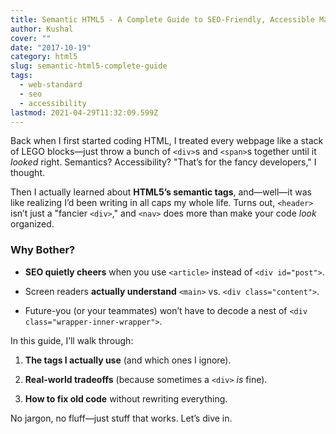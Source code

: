 ```yaml
---
title: Semantic HTML5 - A Complete Guide to SEO-Friendly, Accessible Markup
author: Kushal
cover: ""
date: "2017-10-19"
category: html5
slug: semantic-html5-complete-guide
tags:
  - web-standard
  - seo
  - accessibility
lastmod: 2021-04-29T11:32:09.599Z
---
```


Back when I first started coding HTML, I treated every webpage like a stack of LEGO blocks—just throw a bunch of  `<div>`s and  `<span>`s together until it  _looked_  right. Semantics? Accessibility? "That’s for the fancy developers," I thought.

Then I actually learned about  **HTML5’s semantic tags**, and—well—it was like realizing I’d been writing in all caps my whole life. Turns out,  `<header>`  isn’t just a "fancier  `<div>`," and  `<nav>`  does more than make your code  _look_  organized.

### Why Bother?

-   **SEO quietly cheers**  when you use  `<article>`  instead of  `<div id="post">`.
    
-   Screen readers  **actually understand**  `<main>`  vs.  `<div class="content">`.
    
-   Future-you (or your teammates) won’t have to decode a nest of  `<div class="wrapper-inner-wrapper">`.
    

In this guide, I’ll walk through:

1.  **The tags I actually use**  (and which ones I ignore).
    
2.  **Real-world tradeoffs**  (because sometimes a  `<div>`  _is_  fine).
    
3.  **How to fix old code**  without rewriting everything.
    

No jargon, no fluff—just stuff that works. Let’s dive in.

<!--stackedit_data:
eyJoaXN0b3J5IjpbOTY4NTg0NTAyLDIwNjYzNTg5NTUsLTY2OT
I0MDA2NywxMDQxOTM5ODU5LDE0OTA5MjI5NTAsMTE2MTU0MDk4
NiwxNzk2NzAwNzEzLDQ0MTk4NjM1MCwtMTk5ODUxNzM3MF19
-->